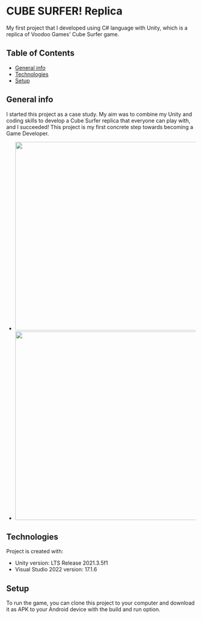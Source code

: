 # CUBE SURFER! Replica
My first project that I developed using C# language with Unity, which is a replica of Voodoo Games' Cube Surfer game.
## Table of Contents
- [General info](#general-info)
- [Technologies](#technologies)
- [Setup](#setup)

## General info
I started this project as a case study. My aim was to combine my Unity and coding skills to develop a Cube Surfer replica that everyone can play with, and I succeeded! This project is my first concrete step towards becoming a Game Developer.
* <img src="https://user-images.githubusercontent.com/105501017/177304051-7b8f412a-7abe-4156-93f5-1043d5d864fd.jpeg" width="500">
* <img src="https://user-images.githubusercontent.com/105501017/177304061-45dc3e89-b8bf-422f-bab9-99cd2c4c7f00.jpeg" width="500">

## Technologies
Project is created with:
* Unity version: LTS Release 2021.3.5f1
* Visual Studio 2022 version: 17.1.6

## Setup
To run the game, you can clone this project to your computer and download it as APK to your Android device with the build and run option.
